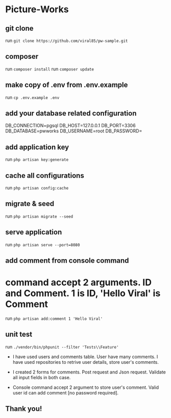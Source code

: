 # Picture-Works

## git clone

run `git clone https://github.com/viral85/pw-sample.git`


## composer

run `composer install`
run `composer update`


## make copy of .env from .env.example

run `cp .env.example .env`


## add your database related configuration

DB_CONNECTION=pgsql
DB_HOST=127.0.0.1
DB_PORT=3306
DB_DATABASE=pwworks
DB_USERNAME=root
DB_PASSWORD=


## add application key

run `php artisan key:generate`


## cache all configurations

run `php artisan config:cache`


## migrate & seed

run `php artisan migrate --seed`


## serve application

run `php artisan serve --port=8080`


## add comment from console command
# command accept 2 arguments. ID and Comment. 1 is ID, 'Hello Viral' is Comment

run `php artisan add:comment 1 'Hello Viral'`


## unit test

run `./vendor/bin/phpunit --filter 'Tests\\Feature'`


- I have used users and comments table. User have many comments. I have used repositories to retrive user details, store user's comments.

- I created 2 forms for comments. Post request and Json request. Validate all input fields in both case.

- Console command accept 2 argument to store user's comment. Valid user id can add comment [no password required].


## Thank you!